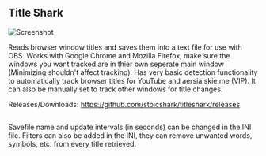 ## Title Shark
![Screenshot](https://i.imgur.com/tB61lWr.png)

Reads browser window titles and saves them into a text file for use with OBS. Works with Google Chrome and Mozilla Firefox, make sure the windows you want tracked are in thier own seperate main window (Minimizing shouldn't affect tracking). Has very basic detection functionality to automatically track browser titles for YouTube and aersia.skie.me (VIP). It can also be manually set to track other windows for title changes.

Releases/Downloads: https://github.com/stoicshark/titleshark/releases

##

Savefile name and update intervals (in seconds) can be changed in the INI file. Filters can also be added in the INI, they can remove unwanted words, symbols, etc. from every title retrieved.
